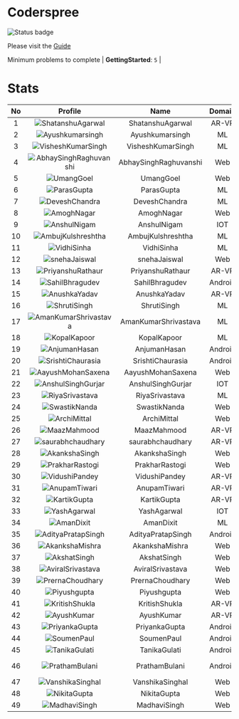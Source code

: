 
Coderspree
==========


![Status badge](https://github.com/InnogeeksOrganization/coderspree/actions/workflows/checkSubmission.yml/badge.svg)  


Please visit the [Guide](./Guide/README.md)  


Minimum problems to complete | **GettingStarted**: `5` |   

# Stats
  

|No|Profile|Name|Domain|Year|Solved|
| :---: | :---: | :---: | :---: | :---: | :---: |
|1|![ShatanshuAgarwal](https://avatars.githubusercontent.com/u/63258511?v=4&s=100)|ShatanshuAgarwal|AR-VR|3|17|
|2|![Ayushkumarsingh](https://avatars.githubusercontent.com/u/78909117?v=4&s=100)|Ayushkumarsingh|ML|2|16|
|3|![VisheshKumarSingh](https://avatars.githubusercontent.com/u/47525494?v=4&s=100)|VisheshKumarSingh|ML|2|15|
|4|![AbhaySinghRaghuvanshi](https://avatars.githubusercontent.com/u/84376218?v=4&s=100)|AbhaySinghRaghuvanshi|Web|2|15|
|5|![UmangGoel](https://avatars.githubusercontent.com/u/84376218?v=4&s=100)|UmangGoel|Web|3|13|
|6|![ParasGupta](https://avatars.githubusercontent.com/u/60445527?v=4&s=100)|ParasGupta|ML|3|12|
|7|![DeveshChandra](https://avatars.githubusercontent.com/u/82612473?v=4&s=100)|DeveshChandra|ML|2|12|
|8|![AmoghNagar](https://avatars.githubusercontent.com/u/84376218?v=4&s=100)|AmoghNagar|Web|3|12|
|9|![AnshulNigam](https://avatars.githubusercontent.com/u/74321084?v=4&s=100)|AnshulNigam|IOT|2|11|
|10|![AmbujKulshreshtha](https://avatars.githubusercontent.com/u/82520623?v=4&s=100)|AmbujKulshreshtha|ML|2|11|
|11|![VidhiSinha](https://avatars.githubusercontent.com/u/83163944?v=4&s=100)|VidhiSinha|ML|2|11|
|12|![snehaJaiswal](https://avatars.githubusercontent.com/u/84376218?v=4&s=100)|snehaJaiswal|Web|2|11|
|13|![PriyanshuRathaur](https://avatars.githubusercontent.com/u/86730388?v=4&s=100)|PriyanshuRathaur|AR-VR|2|10|
|14|![SahilBhragudev](https://avatars.githubusercontent.com/u/84376218?v=4&s=100)|SahilBhragudev|Android|2|10|
|15|![AnushkaYadav](https://avatars.githubusercontent.com/u/63538061?v=4&s=100)|AnushkaYadav|AR-VR|3|9|
|16|![ShrutiSingh](https://avatars.githubusercontent.com/u/82566938?v=4&s=100)|ShrutiSingh|ML|2|9|
|17|![AmanKumarShrivastava](https://avatars.githubusercontent.com/u/84376218?v=4&s=100)|AmanKumarShrivastava|ML|2|9|
|18|![KopalKapoor](https://avatars.githubusercontent.com/u/84376218?v=4&s=100)|KopalKapoor|ML|2|9|
|19|![AnjumanHasan](https://avatars.githubusercontent.com/u/84376218?v=4&s=100)|AnjumanHasan|Android|2|9|
|20|![SrishtiChaurasia](https://avatars.githubusercontent.com/u/84376218?v=4&s=100)|SrishtiChaurasia|Android|2|9|
|21|![AayushMohanSaxena](https://avatars.githubusercontent.com/u/84376218?v=4&s=100)|AayushMohanSaxena|Web|2|9|
|22|![AnshulSinghGurjar](https://avatars.githubusercontent.com/u/90499262?v=4&s=100)|AnshulSinghGurjar|IOT|2|8|
|23|![RiyaSrivastava](https://avatars.githubusercontent.com/u/84376218?v=4&s=100)|RiyaSrivastava|ML|2|8|
|24|![SwastikNanda](https://avatars.githubusercontent.com/u/84376218?v=4&s=100)|SwastikNanda|Web|2|8|
|25|![ArchiMittal](https://avatars.githubusercontent.com/u/84376218?v=4&s=100)|ArchiMittal|Web|2|8|
|26|![MaazMahmood](https://avatars.githubusercontent.com/u/83294849?v=4&s=100)|MaazMahmood|AR-VR|2|7|
|27|![saurabhchaudhary](https://avatars.githubusercontent.com/u/54533861?v=4&s=100)|saurabhchaudhary|AR-VR|3|7|
|28|![AkankshaSingh](https://avatars.githubusercontent.com/u/84376218?v=4&s=100)|AkankshaSingh|Web|2|7|
|29|![PrakharRastogi](https://avatars.githubusercontent.com/u/84376218?v=4&s=100)|PrakharRastogi|Web|3|7|
|30|![VidushiPandey](https://avatars.githubusercontent.com/u/86524341?v=4&s=100)|VidushiPandey|AR-VR|2|6|
|31|![AnupamTiwari](https://avatars.githubusercontent.com/u/81892907?v=4&s=100)|AnupamTiwari|AR-VR|2|6|
|32|![KartikGupta](https://avatars.githubusercontent.com/u/57028920?v=4&s=100)|KartikGupta|AR-VR|3|6|
|33|![YashAgarwal](https://avatars.githubusercontent.com/u/59206738?v=4&s=100)|YashAgarwal|IOT|3|6|
|34|![AmanDixit](https://avatars.githubusercontent.com/u/82611683?v=4&s=100)|AmanDixit|ML|2|6|
|35|![AdityaPratapSingh](https://avatars.githubusercontent.com/u/84376218?v=4&s=100)|AdityaPratapSingh|Android|2|6|
|36|![AkankshaMishra](https://avatars.githubusercontent.com/u/84376218?v=4&s=100)|AkankshaMishra|Web|2|6|
|37|![AkshatSingh](https://avatars.githubusercontent.com/u/84376218?v=4&s=100)|AkshatSingh|Web|2|6|
|38|![AviralSrivastava](https://avatars.githubusercontent.com/u/84376218?v=4&s=100)|AviralSrivastava|Web|2|6|
|39|![PrernaChoudhary](https://avatars.githubusercontent.com/u/84376218?v=4&s=100)|PrernaChoudhary|Web|2|6|
|40|![Piyushgupta](https://avatars.githubusercontent.com/u/84376218?v=4&s=100)|Piyushgupta|Web|2|6|
|41|![KritishShukla](https://avatars.githubusercontent.com/u/84233260?v=4&s=100)|KritishShukla|AR-VR|2|5|
|42|![AyushKumar](https://avatars.githubusercontent.com/u/77633249?v=4&s=100)|AyushKumar|AR-VR|2|5|
|43|![PriyankaGupta](https://avatars.githubusercontent.com/u/84376218?v=4&s=100)|PriyankaGupta|Android|2|5|
|44|![SoumenPaul](https://avatars.githubusercontent.com/u/84376218?v=4&s=100)|SoumenPaul|Android|2|5|
|45|![TanikaGulati](https://avatars.githubusercontent.com/u/84376218?v=4&s=100)|TanikaGulati|Android|2|5|
|46|![PrathamBulani](https://avatars.githubusercontent.com/u/84376218?v=4&s=100)|PrathamBulani|Android|Invalid Foldername|5|
|47|![VanshikaSinghal](https://avatars.githubusercontent.com/u/84376218?v=4&s=100)|VanshikaSinghal|Web|3|5|
|48|![NikitaGupta](https://avatars.githubusercontent.com/u/84376218?v=4&s=100)|NikitaGupta|Web|3|5|
|49|![MadhaviSingh](https://avatars.githubusercontent.com/u/84376218?v=4&s=100)|MadhaviSingh|Web|2|5|
